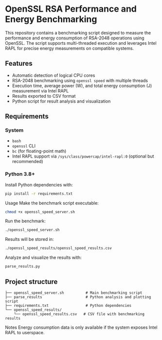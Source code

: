 # OpenSSL RSA Performance and Energy Benchmarking

This repository contains a benchmarking script designed to measure the performance and energy consumption of RSA-2048 operations using OpenSSL. The script supports multi-threaded execution and leverages Intel RAPL for precise energy measurements on compatible systems.

## Features

- Automatic detection of logical CPU cores
- RSA-2048 benchmarking using `openssl speed` with multiple threads
- Execution time, average power (W), and total energy consumption (J) measurement via Intel RAPL
- Results exported to CSV format
- Python script for result analysis and visualization

## Requirements

### System

- `bash`
- `openssl` CLI
- `bc` (for floating-point math)
- Intel RAPL support via `/sys/class/powercap/intel-rapl:0` (optional but recommended)

### Python 3.8+

Install Python dependencies with:
```bash
pip install -r requirements.txt
```
Usage
Make the benchmark script executable:
```bash
chmod +x openssl_speed_server.sh
```
Run the benchmark:

``` bash
./openssl_speed_server.sh
```
Results will be stored in:
```bash
./openssl_speed_results/openssl_speed_results.csv
````
Analyze and visualize the results with:
``` python
parse_results.py
```
## Project structure

```
├── openssl_speed_server.sh          # Main benchmarking script
├── parse_results                    # Python analysis and plotting script
├── requirements.txt                 # Python dependencies
└── openssl_speed_results/
    └── openssl_speed_results.csv   # CSV file with benchmarking results
```
Notes
Energy consumption data is only available if the system exposes Intel RAPL to userspace.
